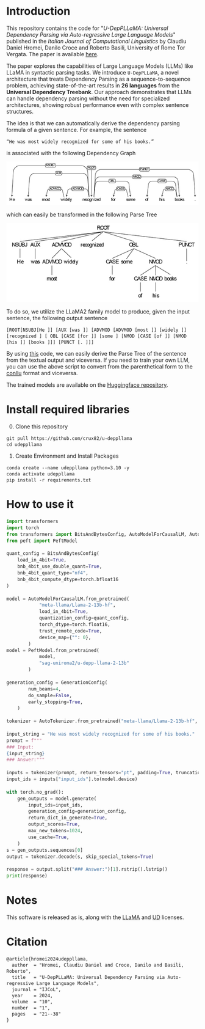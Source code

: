 # Introduction
This repository contains the code for "_U-DepPLLaMA: Universal Dependency Parsing via Auto-regressive Large Language Models_" published in the _Italian Journal of Computational Linguistics_ by Claudiu Daniel Hromei, Danilo Croce and Roberto Basili, University of Rome Tor Vergata. The paper is available [here](https://www.ai-lc.it/wp-content/uploads/2024/08/IJCOL_10_1_2_hromei_et_al.pdf).

The paper explores the capabilities of Large Language Models (LLMs) like LLaMA in syntactic parsing tasks. We introduce `U-DepPLLaMA`, a novel architecture that treats Dependency Parsing as a sequence-to-sequence problem, achieving state-of-the-art results in **26 languages** from the **Universal Dependency Treebank**. Our approach demonstrates that LLMs can handle dependency parsing without the need for specialized architectures, showing robust performance even with complex sentence structures.

The idea is that we can automatically derive the dependency parsing formula of a given sentence. For example, the sentence

    “He was most widely recognized for some of his books.”

is associated with the following Dependency Graph

![Dependency Graph associated with the above sentence](assets/dep_graph.jpg)

which can easily be transformed in the following Parse Tree

![Dependency Tree associated with the above sentence](assets/dep_tree.jpg)

To do so, we utilize the LLaMA2 family model to produce, given the input sentence, the following output sentence

    [ROOT[NSUBJ[He ]] [AUX [was ]] [ADVMOD [ADVMOD [most ]] [widely ]] [recognized ] [ OBL [CASE [for ]] [some ] [NMOD [CASE [of ]] [NMOD [his ]] [books ]]] [PUNCT [. ]]]

By using [this](sentence_utils.py) code, we can easily derive the Parse Tree of the sentence from the textual output and viceversa. If you need to train your own LLM, you can use the above script to convert from the parenthetical form to the [conllu](https://pypi.org/project/conllu/) format and viceversa.


The trained models are available on the [Huggingface repository](https://huggingface.co/sag-uniroma2).

<!-- # Dataset
In our experiments, we narrowed our focus to the [Universal Dependency Parsing dataset version 2.3](http://hdl.handle.net/11234/1-2895). From the Universal Dependency Parsing dataset, our concentration was particularly on the subset whose languages were supported by LLaMA2, as indicated in their report. This subset included 27 languages, from English and Finnish to Korean. Unfortunately, we discarded texts written in Vietnamese because we encountered problems with encoding and the LLaMA2 tokenizer. Our dataset thus contains examples written in 26 languages. For languages like Czech, Norwegian, and Russian with over 30,000 examples, we limit the training datasets to a maximum of 30,000 sentences per language, retaining balanced datasets across languages. Our neural architecture was trained on the aggregated dataset of all supported languages after the cutoff reduction, which consisted of 392,088 training examples, 59,084 development sentences, and 62,069 testing examples
-->

# Install required libraries 
0. Clone this repository
```Shell
git pull https://github.com/crux82/u-deppllama
cd udeppllama
```

1. Create Environment and Install Packages
```Shell
conda create --name udeppllama python=3.10 -y 
conda activate udeppllama
pip install -r requirements.txt
```

# How to use it
```Python
import transformers
import torch
from transformers import BitsAndBytesConfig, AutoModelForCausalLM, AutoTokenizer, GenerationConfig
from peft import PeftModel

quant_config = BitsAndBytesConfig(
    load_in_4bit=True,
    bnb_4bit_use_double_quant=True,
    bnb_4bit_quant_type="nf4",
    bnb_4bit_compute_dtype=torch.bfloat16
)

model = AutoModelForCausalLM.from_pretrained(
            "meta-llama/Llama-2-13b-hf",
            load_in_4bit=True,
            quantization_config=quant_config,
            torch_dtype=torch.float16,
            trust_remote_code=True,
            device_map={"": 0},
        )
model = PeftModel.from_pretrained(
            model,
            "sag-uniroma2/u-depp-llama-2-13b"
        )

generation_config = GenerationConfig(
        num_beams=4,
        do_sample=False,
        early_stopping=True,
    )

tokenizer = AutoTokenizer.from_pretrained("meta-llama/Llama-2-13b-hf", trust_remote_code=True)

input_string = "He was most widely recognized for some of his books."
prompt = f"""
### Input:
{input_string}
### Answer:"""

inputs = tokenizer(prompt, return_tensors="pt", padding=True, truncation=True, max_length=512)
input_ids = inputs["input_ids"].to(model.device)

with torch.no_grad():
    gen_outputs = model.generate(
        input_ids=input_ids,
        generation_config=generation_config,
        return_dict_in_generate=True,
        output_scores=True,
        max_new_tokens=1024,
        use_cache=True,
    )
s = gen_outputs.sequences[0]
output = tokenizer.decode(s, skip_special_tokens=True)

response = output.split("### Answer:")[1].rstrip().lstrip()
print(response)
```

# Notes
This software is released as is, along with the [LLaMA](https://ai.meta.com/llama/license/) and [UD](https://github.com/UniversalDependencies/LICENSE) licenses.

# Citation
```
@article{hromei2024udeppllama,
  author  = "Hromei, Claudiu Daniel and Croce, Danilo and Basili, Roberto",
  title   = "U-DepPLLaMA: Universal Dependency Parsing via Auto-regressive Large Language Models",
  journal = "IJCoL",
  year    = 2024,
  volume  = "10",
  number  = "1",
  pages   = "21--38"
}
```
